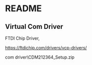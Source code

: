 # README

## Virtual Com Driver

FTDI Chip Driver,

<https://ftdichip.com/drivers/vcp-drivers/>

com driver\CDM212364_Setup.zip
